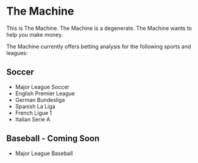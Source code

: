 # The Machine

This is The Machine. The Machine is a degenerate. The Machine wants to help you make money.

The Machine currently offers betting analysis for the following sports and leagues:
  
## Soccer
  - Major League Soccer
  - English Premier League
  - German Bundesliga
  - Spanish La Liga
  - French Ligue 1
  - Italian Serie A
  
## Baseball - Coming Soon
  - Major League Baseball